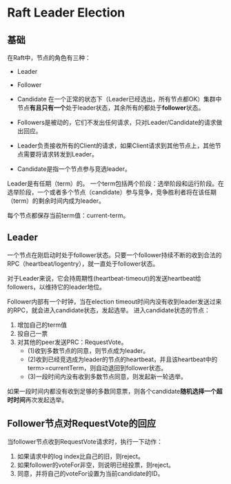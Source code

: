 # Raft Leader Election
## 基础
在Raft中，节点的角色有三种：
* Leader
* Follower
* Candidate
在一个正常的状态下（Leader已经选出，所有节点都OK）集群中节点**有且只有一个**处于leader状态，其余所有的都处于**follower**状态。

* Followers是被动的，它们不发出任何请求，只对Leader/Candidate的请求做出回应。
* Leader负责接收所有的Client的请求，如果Client请求到其他节点上，其他节点需要将请求转发到Leader。
* Candidate是指一个节点参与竞选leader。

Leader是有任期（term）的。
一个term包括两个阶段：选举阶段和运行阶段。在选举阶段，一个或者多个节点（candidate）参与竞争，竞争胜利者将在该任期（term）的剩余时间内成为leader。

每个节点都保存当前term值：current-term。
## Leader
一个节点在刚启动时处于follower状态。只要一个follower持续不断的收到合法的RPC（heartbeat/logentry），就一直处于follower状态。

对于Leader来说，它会持周期性(heartbeat-timeout)的发送heartbeat给followers，以维持它的leader地位。

Follower内部有一个时钟，当在election timeout时间内没有收到leader发送过来的RPC，就会进入candidate状态，发起选举。
进入candidate状态的节点：
1. 增加自己的term值
2. 投自己一票
3. 对其他的peer发送PRC：RequestVote。
    * (1)收到多数节点的同意，则节点成为leader。
    * (2)收到已经竞选成为leader的节点的heartbeat，并且该heartbeat中的term>=currentTerm，则自动退回到follower状态。
    * (3)一段时间内没有收到多数节点同意，则发起新一轮选举。

如果一段时间内都没有收到足够的多数同意票，则各个candidate**随机选择一个超时时间**再次发起选举。

## Follower节点对RequestVote的回应
当follower节点收到RequestVote请求时，执行一下动作：
1. 如果请求中的log index比自己的旧，则reject。
2. 如果follower的voteFor非空，则说明已经投票，则reject。
3. 同意，并将自己的voteFor设置为当前candidate的ID。

